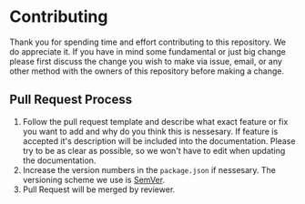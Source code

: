 # Contributing

Thank you for spending time and effort contributing to this repository. We do appreciate it. If you have in mind some fundamental or just big change please first discuss the change you wish to make via issue,
email, or any other method with the owners of this repository before making a change.

## Pull Request Process

1. Follow the pull request template and describe what exact feature or fix you want to add and why do you think this is nessesary. 
If feature is accepted it's description will be included into the documentation. Please try to be as clear as possible, so we won't have to edit when updating the documentation.
2. Increase the version numbers in the `package.json` if nessesary. The versioning scheme we use is [SemVer](http://semver.org/).
3. Pull Request will be merged by reviewer. 

